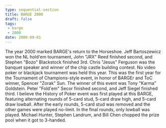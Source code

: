 ```yaml
---
type: sequential-section
title: BARGE 2000
draft: false
tags:
 - barge
 - 2000
date: 2000-09-01
---
```


The year 2000 marked BARGE's return to the Horseshoe. Jeff Bartoszewicz won the
NL hold'em tournament, John &quot;JRX&quot; Reed finished second, and Stephen
&quot;Bozo&quot; Blackstock finished 3rd. Chris &quot;Jesus&quot; Ferguson was
the banquet speaker and winner of the chip castle building contest. No video
poker or blackjack tournament was held this year. This was the first year for
the Tournament of Champions-style event, in honor of BARGEr and ToC winner,
Spencer &quot;Zorak&quot; Sun. The winner of this event was Tony
&quot;Karma&quot; Goldstein. Peter &quot;Fold'em&quot; Secor finished second,
and Jeff Siegel finished third. I believe the History of Poker event was first
played at this BARGE, featuring alternating rounds of 5-card stud, 5-card draw
high, and 5-card draw lowball. After the early rounds, 5-card stud was removed
and the other games were played no-limit. In the final rounds, only lowball was
played. Michael Hunter, Stephen Landrum, and Bill Chen chopped the prize pool
when it got to 3-handed.
